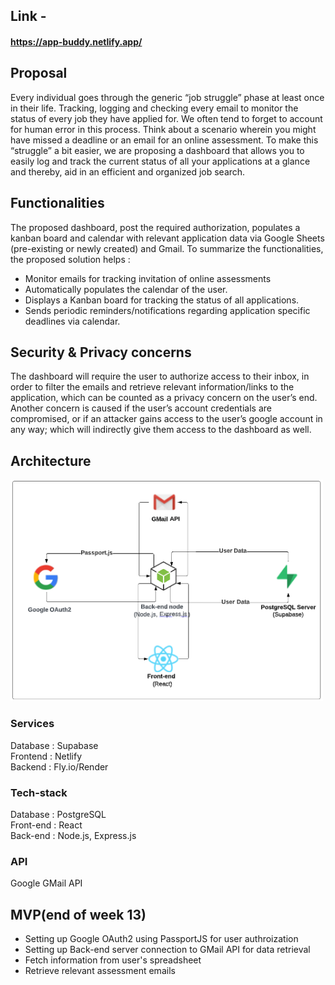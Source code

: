 ## Link -
#### https://app-buddy.netlify.app/

## Proposal

Every individual goes through the generic “job struggle” phase at least once in their life. Tracking, logging and checking every email to monitor the status of every job they have applied for. We often tend to forget to account for human error in this process. Think about a scenario wherein you might have missed a deadline or an email for an online assessment. To make this “struggle” a bit easier, we are proposing a dashboard that allows you to easily log and track the current status of all your applications at a glance and thereby, aid in an efficient and organized job search.

## Functionalities

The proposed dashboard, post the required authorization, populates a kanban board and calendar with relevant application data via Google Sheets (pre-existing or newly created) and Gmail. To summarize the functionalities, the proposed solution helps :

- Monitor emails for tracking invitation of online assessments
- Automatically populates the calendar of the user.
- Displays a Kanban board for tracking the status of all applications.
- Sends periodic reminders/notifications regarding application specific deadlines via calendar.

## Security & Privacy concerns

The dashboard will require the user to authorize access to their inbox, in order to filter the emails and retrieve relevant information/links to the application, which can be counted as a privacy concern on the user’s end.
Another concern is caused if the user’s account credentials are compromised, or if an attacker gains access to the user’s google account in any way; which will indirectly give them access to the dashboard as well.

## Architecture

<img src = "Architecture.png" width = "500">

### Services

Database : Supabase <br />
Frontend : Netlify <br />
Backend : Fly.io/Render <br />

### Tech-stack

Database : PostgreSQL <br />
Front-end : React <br />
Back-end : Node.js, Express.js <br />

### API

Google GMail API

## MVP(end of week 13)

- Setting up Google OAuth2 using PassportJS for user authroization
- Setting up Back-end server connection to GMail API for data retrieval
- Fetch information from user's spreadsheet
- Retrieve relevant assessment emails
